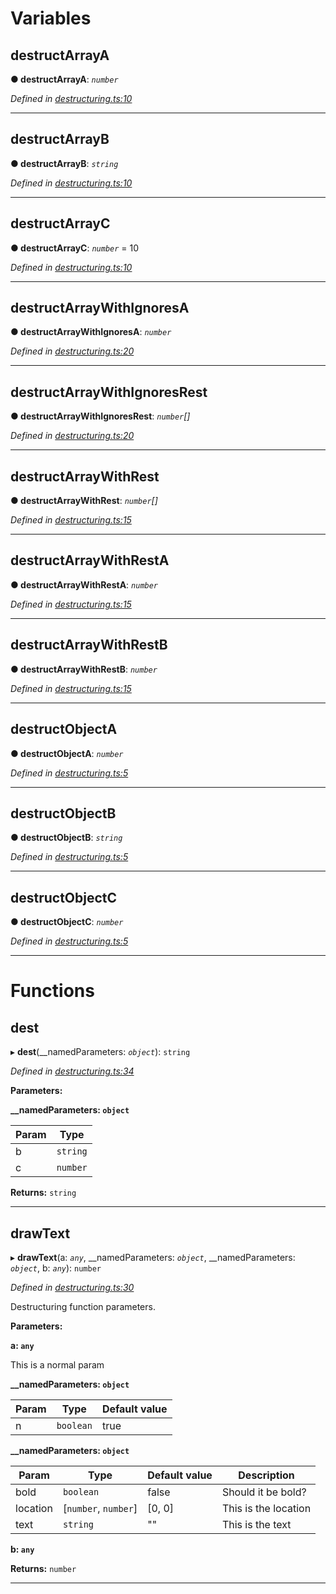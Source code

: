 

# Variables

<a id="destructarraya"></a>

##  destructArrayA

**● destructArrayA**: *`number`*

*Defined in [destructuring.ts:10](https://github.com/tgreyuk/typedoc-plugin-markdown/blob/master/test/src/destructuring.ts#L10)*

___
<a id="destructarrayb"></a>

##  destructArrayB

**● destructArrayB**: *`string`*

*Defined in [destructuring.ts:10](https://github.com/tgreyuk/typedoc-plugin-markdown/blob/master/test/src/destructuring.ts#L10)*

___
<a id="destructarrayc"></a>

##  destructArrayC

**● destructArrayC**: *`number`* = 10

*Defined in [destructuring.ts:10](https://github.com/tgreyuk/typedoc-plugin-markdown/blob/master/test/src/destructuring.ts#L10)*

___
<a id="destructarraywithignoresa"></a>

##  destructArrayWithIgnoresA

**● destructArrayWithIgnoresA**: *`number`*

*Defined in [destructuring.ts:20](https://github.com/tgreyuk/typedoc-plugin-markdown/blob/master/test/src/destructuring.ts#L20)*

___
<a id="destructarraywithignoresrest"></a>

##  destructArrayWithIgnoresRest

**● destructArrayWithIgnoresRest**: *`number`[]*

*Defined in [destructuring.ts:20](https://github.com/tgreyuk/typedoc-plugin-markdown/blob/master/test/src/destructuring.ts#L20)*

___
<a id="destructarraywithrest"></a>

##  destructArrayWithRest

**● destructArrayWithRest**: *`number`[]*

*Defined in [destructuring.ts:15](https://github.com/tgreyuk/typedoc-plugin-markdown/blob/master/test/src/destructuring.ts#L15)*

___
<a id="destructarraywithresta"></a>

##  destructArrayWithRestA

**● destructArrayWithRestA**: *`number`*

*Defined in [destructuring.ts:15](https://github.com/tgreyuk/typedoc-plugin-markdown/blob/master/test/src/destructuring.ts#L15)*

___
<a id="destructarraywithrestb"></a>

##  destructArrayWithRestB

**● destructArrayWithRestB**: *`number`*

*Defined in [destructuring.ts:15](https://github.com/tgreyuk/typedoc-plugin-markdown/blob/master/test/src/destructuring.ts#L15)*

___
<a id="destructobjecta"></a>

##  destructObjectA

**● destructObjectA**: *`number`*

*Defined in [destructuring.ts:5](https://github.com/tgreyuk/typedoc-plugin-markdown/blob/master/test/src/destructuring.ts#L5)*

___
<a id="destructobjectb"></a>

##  destructObjectB

**● destructObjectB**: *`string`*

*Defined in [destructuring.ts:5](https://github.com/tgreyuk/typedoc-plugin-markdown/blob/master/test/src/destructuring.ts#L5)*

___
<a id="destructobjectc"></a>

##  destructObjectC

**● destructObjectC**: *`number`*

*Defined in [destructuring.ts:5](https://github.com/tgreyuk/typedoc-plugin-markdown/blob/master/test/src/destructuring.ts#L5)*

___

# Functions

<a id="dest"></a>

##  dest

▸ **dest**(__namedParameters: *`object`*): `string`

*Defined in [destructuring.ts:34](https://github.com/tgreyuk/typedoc-plugin-markdown/blob/master/test/src/destructuring.ts#L34)*

**Parameters:**

**__namedParameters: `object`**

| Param | Type |
| ------ | ------ |
| b | `string` |
| c | `number` |

**Returns:** `string`

___
<a id="drawtext"></a>

##  drawText

▸ **drawText**(a: *`any`*, __namedParameters: *`object`*, __namedParameters: *`object`*, b: *`any`*): `number`

*Defined in [destructuring.ts:30](https://github.com/tgreyuk/typedoc-plugin-markdown/blob/master/test/src/destructuring.ts#L30)*

Destructuring function parameters.

**Parameters:**

**a: `any`**

This is a normal param

**__namedParameters: `object`**

| Param | Type | Default value |
| ------ | ------ | ------ |
| n | `boolean` | true |

**__namedParameters: `object`**

| Param | Type | Default value | Description |
| ------ | ------ | ------ | ------ |
| bold | `boolean` | false |  Should it be bold? |
| location | [`number`, `number`] |  [0, 0] |  This is the location |
| text | `string` | &quot;&quot; |  This is the text |

**b: `any`**

**Returns:** `number`

___

